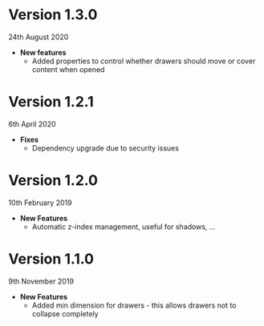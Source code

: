 # Version 1.3.0
24th August 2020

* **New features**
  * Added properties to control whether drawers should move or cover content when opened

# Version 1.2.1
6th April 2020

* **Fixes**
  * Dependency upgrade due to security issues

# Version 1.2.0
10th February 2019

* **New Features**
  * Automatic z-index management, useful for shadows, ...

# Version 1.1.0
9th November 2019

* **New Features**
  * Added min dimension for drawers - this allows drawers not to collapse completely